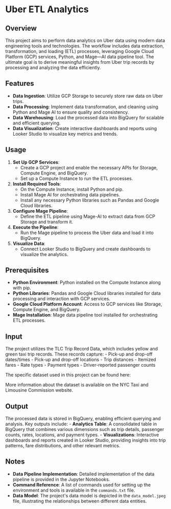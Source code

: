 # Uber ETL Analytics

## Overview
This project aims to perform data analytics on Uber data using modern data engineering tools and technologies. The workflow includes data extraction, transformation, and loading (ETL) processes, leveraging Google Cloud Platform (GCP) services, Python, and Mage—AI data pipeline tool. The ultimate goal is to derive meaningful insights from Uber trip records by processing and analyzing the data efficiently.

## Features
- **Data Ingestion**: Utilize GCP Storage to securely store raw data on Uber trips.
- **Data Processing**: Implement data transformation, and cleaning using Python and Mage AI to ensure quality and consistency.
- **Data Warehousing**: Load the processed data into BigQuery for scalable and efficient querying.
- **Data Visualization**: Create interactive dashboards and reports using Looker Studio to visualize key metrics and trends.

## Usage
1. **Set Up GCP Services**:
    - Create a GCP project and enable the necessary APIs for Storage, Compute Engine, and BigQuery.
    - Set up a Compute Instance to run the ETL processes.
2. **Install Required Tools**:
    - On the Compute Instance, install Python and pip.
    - Install Mage AI for orchestrating data pipelines.
    - Install any necessary Python libraries such as Pandas and Google Cloud libraries.
3. **Configure Mage Pipeline**:
    - Define the ETL pipeline using Mage-AI to extract data from GCP Storage and transform it.
4. **Execute the Pipeline**:
    - Run the Mage pipeline to process the Uber data and load it into BigQuery.
5. **Visualize Data**:
    - Connect Looker Studio to BigQuery and create dashboards to visualize the analytics.

## Prerequisites
- **Python Environment**: Python installed on the Compute Instance along with pip.
- **Python Libraries**: Pandas and Google Cloud libraries installed for data processing and interaction with GCP services.
- **Google Cloud Platform Account**: Access to GCP services like Storage, Compute Engine, and BigQuery.
- **Mage Installation**: Mage data pipeline tool installed for orchestrating ETL processes.

## Input
The project utilizes the TLC Trip Record Data, which includes yellow and green taxi trip records. These records capture:
    - Pick-up and drop-off dates/times
    - Pick-up and drop-off locations
    - Trip distances
    - Itemized fares
    - Rate types
    - Payment types
    - Driver-reported passenger counts

The specific dataset used in this project can be found here:

More information about the dataset is available on the NYC Taxi and Limousine Commission website.

## Output
The processed data is stored in BigQuery, enabling efficient querying and analysis. Key outputs include:
    - **Analytics Table**: A consolidated table in BigQuery that combines various dimensions such as trip details, passenger counts, rates, locations, and payment types.
    - **Visualizations**: Interactive dashboards and reports created in Looker Studio, providing insights into trip patterns, fare distributions, and other relevant metrics.

## Notes
- **Data Pipeline Implementation**: Detailed implementation of the data pipeline is provided in the Jupyter Notebooks.
- **Command Reference**: A list of commands used for setting up the environment and tools is available in the `commands.txt` file.
- **Data Model**: The project's data model is depicted in the `data_model.jpeg` file, illustrating the relationships between different data entities.
